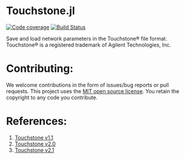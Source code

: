 # Touchstone.jl

[![Code coverage](https://codecov.io/gh/kpobrien/Touchstone.jl/branch/main/graphs/badge.svg)](https://codecov.io/gh/kpobrien/Touchstone.jl)
[![Build Status](https://github.com/kpobrien/Touchstone.jl/actions/workflows/CI.yml/badge.svg
)](https://github.com/kpobrien/Touchstone.jl/actions?query=workflow) 

Save and load network parameters in the Touchstone® file format. Touchstone® is a registered trademark of Agilent Technologies, Inc.

# Contributing:

We welcome contributions in the form of issues/bug reports or pull requests. This project uses the [MIT open source license](https://opensource.org/license/MIT). You retain the copyright to any code you contribute.

# References:

1. [Touchstone v1.1](http://www.ibis.org/connector/touchstone_spec11.pdf)
2. [Touchstone v2.0](http://www.ibis.org/touchstone_ver2.0/touchstone_ver2_0.pdf)
3. [Touchstone v2.1](https://ibis.org/touchstone_ver2.1/touchstone_ver2_1.pdf)